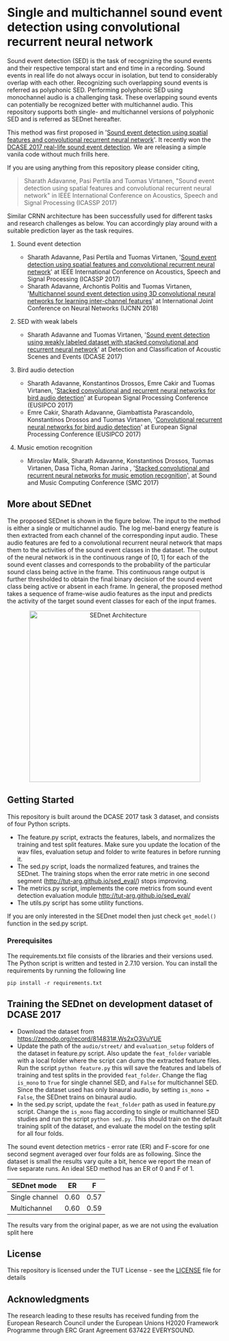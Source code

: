 # Single and multichannel sound event detection using convolutional recurrent neural network
Sound event detection (SED) is the task of recognizing the sound events and their respective temporal start and end time in a recording. Sound events in real life do not always occur in isolation, but tend to considerably overlap with each other.
Recognizing such overlapping sound events is referred as polyphonic SED. Performing polyphonic SED using monochannel audio is a challenging task. These overlapping sound events can potentially be recognized better with multichannel audio.
This repository supports both single- and multichannel versions of polyphonic SED and is referred as SEDnet hereafter.

This method was first proposed in '[Sound event detection using spatial features and convolutional recurrent neural network](https://arxiv.org/abs/1706.02291 "Arxiv paper")'. It recently won the [DCASE 2017 real-life sound event detection](https://goo.gl/8eqCg3 "Challenge webpage"). We are releasing a simple vanila code without much frills here. 

If you are using anything from this repository please consider citing,

>Sharath Adavanne, Pasi Pertila and Tuomas Virtanen, "Sound event detection using spatial features and convolutional recurrent neural network" in IEEE International Conference on Acoustics, Speech and Signal Processing (ICASSP 2017)

Similar CRNN architecture has been successfully used for different tasks and research challenges as below. You can accordingly play around with a suitable prediction layer as the task requires.

1. Sound event detection
   - Sharath Adavanne, Pasi Pertila and Tuomas Virtanen, '[Sound event detection using spatial features and convolutional recurrent neural network](https://arxiv.org/abs/1706.02291 "Arxiv paper")' at IEEE International Conference on Acoustics, Speech and Signal Processing (ICASSP 2017) 
   - Sharath Adavanne, Archontis Politis and Tuomas Virtanen, '[Multichannel sound event detection using 3D convolutional neural networks for learning inter-channel features](https://arxiv.org/abs/1801.09522 "Arxiv paper")' at International Joint Conference on Neural Networks (IJCNN 2018)

2. SED with weak labels
   - Sharath Adavanne and Tuomas Virtanen, '[Sound event detection using weakly labeled dataset with stacked convolutional and recurrent neural network](https://arxiv.org/abs/1710.02998 "Arxiv paper")' at Detection and Classification of Acoustic Scenes and Events (DCASE 2017)

3. Bird audio detection 
   - Sharath Adavanne, Konstantinos Drossos, Emre Cakir and Tuomas Virtanen, '[Stacked convolutional and recurrent neural networks for bird audio detection](https://arxiv.org/abs/1706.02047 "Arxiv paper")' at European Signal Processing Conference (EUSIPCO 2017)
   - Emre Cakir, Sharath Adavanne, Giambattista Parascandolo, Konstantinos Drossos and Tuomas Virtanen, '[Convolutional recurrent neural networks for bird audio detection](https://arxiv.org/abs/1703.02317 "Arxiv paper")' at European Signal Processing Conference (EUSIPCO 2017)

4. Music emotion recognition
   - Miroslav Malik, Sharath Adavanne, Konstantinos Drossos, Tuomas Virtanen, Dasa Ticha, Roman Jarina , '[Stacked convolutional and recurrent neural networks for music emotion recognition](https://arxiv.org/abs/1706.02292 "Arxiv paper")', at Sound and Music Computing Conference (SMC 2017)

## More about SEDnet
The proposed SEDnet is shown in the figure below. The input to the method is either a single or multichannel audio. The log mel-band energy feature is then extracted from each channel of the corresponding input audio. These audio features are fed to a convolutional recurrent neural network that maps them to the activities of the sound event classes in the dataset. The output of the neural network is in the continuous range of [0, 1] for each of the sound event classes and corresponds to the probability of the particular sound class being active in the frame. This continuous range output is further thresholded to obtain the final binary decision of the sound event class being active or absent in each frame. In general, the proposed method takes a sequence of frame-wise audio features as the input and predicts the activity of the target sound event classes for each of the input frames.

<p align="center">
   <img src="https://github.com/sharathadavanne/multichannel-sed-crnn/blob/master/images/CRNN_SED_DCASE2017_task3.jpg" width="400" title="SEDnet Architecture">
</p>


## Getting Started

This repository is built around the DCASE 2017 task 3 dataset, and consists of four Python scripts. 
* The feature.py script, extracts the features, labels, and normalizes the training and test split features. Make sure you update the location of the wav files, evaluation setup and folder to write features in before running it. 
* The sed.py script, loads the normalized features, and traines the SEDnet. The training stops when the error rate metric in one second segment (http://tut-arg.github.io/sed_eval/) stops improving.
* The metrics.py script, implements the core metrics from sound event detection evaluation module http://tut-arg.github.io/sed_eval/
* The utils.py script has some utility functions.

If you are only interested in the SEDnet model then just check  `get_model()` function in the sed.py script.


### Prerequisites

The requirements.txt file consists of the libraries and their versions used. The Python script is written and tested in 2.7.10 version. You can install the requirements by running the following line

```
pip install -r requirements.txt
```
## Training the SEDnet on development dataset of DCASE 2017

* Download the dataset from https://zenodo.org/record/814831#.Ws2xO3VuYUE
* Update the path of the `audio/street/` and `evaluation_setup` folders of the dataset in feature.py script. Also update the `feat_folder` variable with a local folder where the script can dump the extracted feature files. Run the script `python feature.py` this will save the features and labels of training and test splits in the provided `feat_folder`. Change the flag `is_mono` to `True` for single channel SED, and `False` for multichannel SED. Since the dataset used has only binaural audio, by setting `is_mono = False`, the SEDnet trains on binaural audio.
* In the sed.py script, update the `feat_folder` path as used in feature.py script.  Change the `is_mono` flag according to single or multichannel SED studies and run the script `python sed.py`. This should train on the default training split of the dataset, and evaluate the model on the testing split for all four folds.

The sound event detection metrics - error rate (ER) and F-score for one second segment averaged over four folds are as following. Since the dataset is small the results vary quite a bit, hence we report the mean of five separate runs. An ideal SED method has an ER of 0 and F of 1.

| SEDnet mode | ER | F|
| ----| --- | --- |
| Single channel | 0.60 | 0.57 |
| Multichannel |0.60 | 0.59|

The results vary from the original paper, as we are not using the evaluation split here

## License

This repository is licensed under the TUT License - see the [LICENSE](LICENSE) file for details

## Acknowledgments

The research leading to these results has received funding from the European Research Council under the European Unions H2020 Framework Programme through ERC Grant Agreement 637422 EVERYSOUND.
